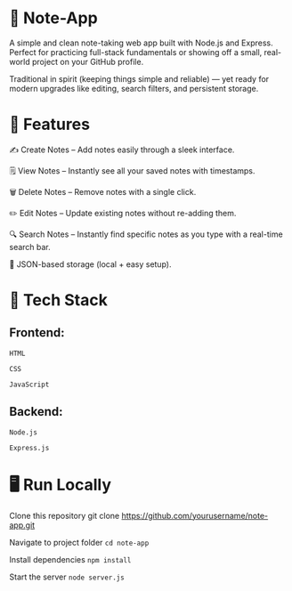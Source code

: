 # 📝 Note-App

A simple and clean note-taking web app built with Node.js and Express.
Perfect for practicing full-stack fundamentals or showing off a small, real-world project on your GitHub profile.

Traditional in spirit (keeping things simple and reliable) — yet ready for modern upgrades like editing, search filters, and persistent storage.

# 🚀 Features

✍️ Create Notes – Add notes easily through a sleek interface.

🗒️ View Notes – Instantly see all your saved notes with timestamps.

🗑️ Delete Notes – Remove notes with a single click.

✏️ Edit Notes – Update existing notes without re-adding them.

🔍 Search Notes – Instantly find specific notes as you type with a real-time search bar.

💾 JSON-based storage (local + easy setup).


# 🧩 Tech Stack

## Frontend:

    HTML

    CSS

    JavaScript

## Backend:

    Node.js

    Express.js


# 🖥️ Run Locally
Clone this repository
    git clone https://github.com/yourusername/note-app.git

Navigate to project folder
    `cd note-app`

Install dependencies
    `npm install`

Start the server
    `node server.js`
